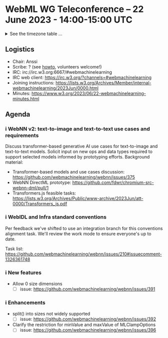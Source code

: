 # WebML WG Teleconference – 22 June 2023 - 14:00-15:00 UTC

<details><summary>See the timezone table ...</summary>
<table>
<tr><td> San Francisco (U.S.A. - California) <td> Thu, 22 June 2022 <td> 07:00 <td> UTC-7 hours
<tr><td> Boston (U.S.A. - Massachusetts) <td> Thu, 22 June 2022 <td> 10:00 <td> UTC-4 hours
<tr><td> London (United Kingdom - England) <td> Thu, 22 June 2022 <td> 15:00 <td> UTC+1 hours
<tr><td> Berlin (Germany) <td> Thu, 22 June 2022 <td> 16:00 <td> UTC+2 hours
<tr><td> Helsinki (Finland) <td> Thu, 22 June 2022 <td> 17:00 <td> UTC+3 hours
<tr><td> Shanghai (China) <td> Thu, 22 June 2022 <td> 22:00 <td> UTC+8 hours
<tr><td> Tokyo (Japan) <td> Thu, 22 June 2022 <td> 23:00 <td> UTC+9 hours
<tr><td> Corresponding UTC (GMT) <td> Thu, 22 June 2022 <td colspan=2> 14:00 UTC
</table>

Other locations: https://www.timeanddate.com/worldclock/fixedtime.html?iso=20230622T14
</details>

## Logistics

* Chair: Anssi
* Scribe: ? (see [howto](https://github.com/webmachinelearning/meetings/blob/main/scribe-howto.md), volunteers welcome!)
* IRC: irc://irc.w3.org:6667/#webmachinelearning
* IRC web client: https://irc.w3.org/?channels=#webmachinelearning
* Joining instructions: https://lists.w3.org/Archives/Member/internal-webmachinelearning/2023Jun/0000.html
* Minutes: https://www.w3.org/2023/06/22-webmachinelearning-minutes.html

## Agenda

### ℹ️ WebNN v2: text-to-image and text-to-text use cases and requirements

Discuss transformer-based generative AI use cases for text-to-image and text-to-text models. Solicit input on new ops and data types required to support selected models informed by prototyping efforts. Background material:
 
- Transformer-based models and use cases discussion: https://github.com/webmachinelearning/webnn/issues/375
- WebNN DirectML prototype: https://github.com/fdwr/chromium-src-webnn-dml/pull/1
- Transformers.js feasible tasks: https://lists.w3.org/Archives/Public/www-archive/2023Jun/att-0000/Transformers_js.pdf
 
### ℹ️ WebIDL and Infra standard conventions

Per feedback we've shifted to use an integration branch for this conventions alignment task. We'll review the work mode to ensure everyone's up to date.
 
Task list: https://github.com/webmachinelearning/webnn/issues/210#issuecomment-1326361748

### ℹ️ New features

- Allow 0 size dimensions
  - [ ] issue: https://github.com/webmachinelearning/webnn/issues/391
 
 ### ℹ️ Enhancements
 
- split() into sizes not widely supported
  - [ ] issue: https://github.com/webmachinelearning/webnn/issues/392
- Clarify the restriction for minValue and maxValue of MLClampOptions
  - [ ] issue: https://github.com/webmachinelearning/webnn/issues/396
